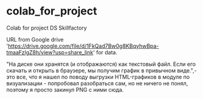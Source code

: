 # colab_for_project
Colab for project DS Skillfactory

URL from Google drive 'https://drive.google.com/file/d/1FkQad7Bw0g8KBqyhwBpa-tmaaFzlgZ8h/view?usp=share_link' for data.


"На диске они хранятся (и отображаются) как текстовый файл. Если его скачать и открыть в браузере, мы получим график в привычном виде.",- это все, что я нашел по поводу выгрузки HTML-графиков в модуле по визуализации - попробовал разобраться сам, но не ничего не понял, поэтому я просто закинул PNG с ними сюда.



